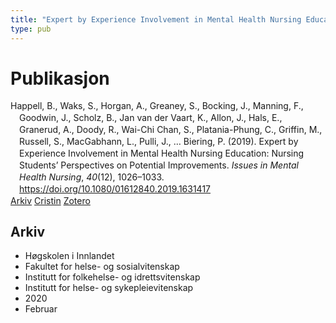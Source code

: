 ```yaml
---
title: "Expert by Experience Involvement in Mental Health Nursing Education: Nursing Students’ Perspectives on Potential Improvements"
type: pub
---
```

<h1>Publikasjon</h1>
<article id="csl-bib-container-B87GCAL4" class="csl-bib-container">
  <div class="csl-bib-body" style="line-height: 1.35; padding-left: 1em; text-indent:-1em;">
  <div class="csl-entry">Happell, B., Waks, S., Horgan, A., Greaney, S., Bocking, J., Manning, F., Goodwin, J., Scholz, B., Jan van der Vaart, K., Allon, J., Hals, E., Granerud, A., Doody, R., Wai-Chi Chan, S., Platania-Phung, C., Griffin, M., Russell, S., MacGabhann, L., Pulli, J., &#x2026; Biering, P. (2019). Expert by Experience Involvement in Mental Health Nursing Education: Nursing Students&#x2019; Perspectives on Potential Improvements. <i>Issues in Mental Health Nursing</i>, <i>40</i>(12), 1026&#x2013;1033. <a href="https://doi.org/10.1080/01612840.2019.1631417">https://doi.org/10.1080/01612840.2019.1631417</a></div>
</div>
  <div class="csl-bib-buttons">
    <a href="#taxonomy-article-B87GCAL4" class="csl-bib-button">Arkiv</a>
    <a href="https://app.cristin.no/results/show.jsf?id=1797520" alt="Cristin URL" class="csl-bib-button">Cristin</a>
    <a href="http://zotero.org/groups/5022929/items/B87GCAL4" alt="Zotero URL" class="csl-bib-button">Zotero</a>
  </div>
  <div id="csl-bib-meta-container-B87GCAL4"></div>
</article>
<div id="csl-bib-meta-B87GCAL4" class="csl-bib-meta">
  <article id="taxonomy-article-B87GCAL4" class="taxonomy-article">
    <h1>Arkiv</h1>
    <ul>
      <li>Høgskolen i Innlandet</li>
      <li>Fakultet for helse- og sosialvitenskap</li>
      <li>Institutt for folkehelse- og idrettsvitenskap</li>
      <li>Institutt for helse- og sykepleievitenskap</li>
      <li>2020</li>
      <li>Februar</li>
    </ul>
  </article>
</div>
